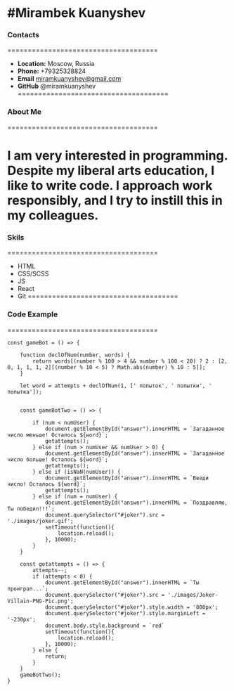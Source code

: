 #Mirambek Kuanyshev
=====================================
### Contacts
=====================================
* **Location:** Moscow, Russia
* **Phone:** +79325328824
* **Email** miramkuanyshev@gmail.com
* **GitHub** @miramkuanyshev
=====================================
### About Me
=====================================

I am very interested in programming. Despite my liberal arts education, I like to write code.
I approach work responsibly, and I try to instill this in my colleagues.
=====================================
### Skils
=====================================
* HTML
* CSS/SCSS
* JS
* React
* Git
=====================================
### Code Example
=====================================
```
const gameBot = () => {

    function declOfNum(number, words) {  
        return words[(number % 100 > 4 && number % 100 < 20) ? 2 : [2, 0, 1, 1, 1, 2][(number % 10 < 5) ? Math.abs(number) % 10 : 5]];
    }
            
    let word = attempts + declOfNum(1, [' попыток', ' попытки', ' попытка']);
        

    const gameBotTwo = () => {

        if (num < numUser) {
            document.getElementById("answer").innerHTML = `Загаданное число меньше! Осталось ${word}`;
            getattempts();      
        } else if (num > numUser && numUser > 0) {
            document.getElementById("answer").innerHTML = `Загаданное число больше! Осталось ${word}`;
            getattempts();            
        } else if (isNaN(numUser)) {
            document.getElementById("answer").innerHTML = `Введи число! Осталось ${word}`;
            getattempts();           
        } else if (num = numUser) {
            document.getElementById("answer").innerHTML = `Поздравляю, Ты победил!!!`;
            document.querySelector("#joker").src = './images/joker.gif';
            setTimeout(function(){
                location.reload();
            }, 10000);
        } 
    }

    const getattempts = () => {
        attempts--;
        if (attempts < 0) {
            document.getElementById("answer").innerHTML = `Ты проиграл...`;
            document.querySelector("#joker").src = './images/Joker-Villain-PNG-Pic.png';
            document.querySelector("#joker").style.width = '800px';
            document.querySelector("#joker").style.marginLeft = '-230px';
            document.body.style.background = `red`
            setTimeout(function(){
                location.reload();
            }, 10000);
        } else {
            return;
        }
    }
    gameBotTwo();
}
```